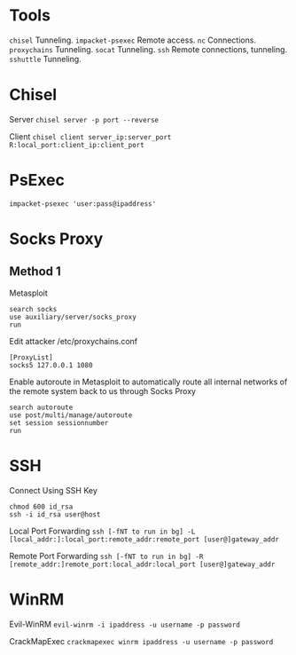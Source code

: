 # Tools

`chisel` Tunneling.
`impacket-psexec` Remote access.
`nc` Connections.
`proxychains` Tunneling.
`socat` Tunneling.
`ssh` Remote connections, tunneling.
`sshuttle` Tunneling.

# Chisel

Server
`chisel server -p port --reverse`

Client
`chisel client server_ip:server_port R:local_port:client_ip:client_port`

# PsExec

`impacket-psexec 'user:pass@ipaddress'`

# Socks Proxy

## Method 1

Metasploit
```
search socks
use auxiliary/server/socks_proxy
run
```

Edit attacker /etc/proxychains.conf
```
[ProxyList]
socks5 127.0.0.1 1080
```

Enable autoroute in Metasploit to automatically route all internal networks of the remote system back to us through Socks Proxy
```
search autoroute
use post/multi/manage/autoroute
set session sessionnumber
run
```

# SSH

Connect Using SSH Key
```
chmod 600 id_rsa
ssh -i id_rsa user@host
```

Local Port Forwarding
`ssh [-fNT to run in bg] -L [local_addr:]:local_port:remote_addr:remote_port [user@]gateway_addr`

Remote Port Forwarding
`ssh [-fNT to run in bg] -R [remote_addr:]remote_port:local_addr:local_port [user@]gateway_addr`

# WinRM

Evil-WinRM
`evil-winrm -i ipaddress -u username -p password`

CrackMapExec
`crackmapexec winrm ipaddress -u username -p password`
